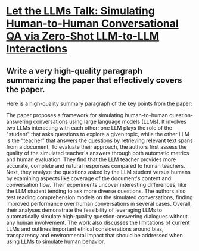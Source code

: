 # [Let the LLMs Talk: Simulating Human-to-Human Conversational QA via   Zero-Shot LLM-to-LLM Interactions](https://arxiv.org/abs/2312.02913)

## Write a very high-quality paragraph summarizing the paper that effectively covers the paper.

 Here is a high-quality summary paragraph of the key points from the paper:

The paper proposes a framework for simulating human-to-human question-answering conversations using large language models (LLMs). It involves two LLMs interacting with each other: one LLM plays the role of the "student" that asks questions to explore a given topic, while the other LLM is the "teacher" that answers the questions by retrieving relevant text spans from a document. To evaluate their approach, the authors first assess the quality of the simulated teacher's answers through both automatic metrics and human evaluation. They find that the LLM teacher provides more accurate, complete and natural responses compared to human teachers. Next, they analyze the questions asked by the LLM student versus humans by examining aspects like coverage of the document's content and conversation flow. Their experiments uncover interesting differences, like the LLM student tending to ask more diverse questions. The authors also test reading comprehension models on the simulated conversations, finding improved performance over human conversations in several cases. Overall, their analyses demonstrate the feasibility of leveraging LLMs to automatically simulate high-quality question-answering dialogues without any human involvement. The work also discusses the limitations of current LLMs and outlines important ethical considerations around bias, transparency and environmental impact that should be addressed when using LLMs to simulate human behavior.
